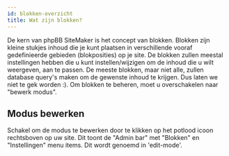 ```yaml
---
id: blokken-overzicht
title: Wat zijn blokken?
---
```


De kern van phpBB SiteMaker is het concept van blokken. Blokken zijn kleine stukjes inhoud die je kunt plaatsen in verschillende vooraf gedefinieerde gebieden (blokposities) op je site. De blokken zullen meestal instellingen hebben die u kunt instellen/wijzigen om de inhoud die u wilt weergeven, aan te passen. De meeste blokken, maar niet alle, zullen database query's maken om de gewenste inhoud te krijgen. Dus laten we niet te gek worden :). Om blokken te beheren, moet u overschakelen naar "bewerk modus".

## Modus bewerken

Schakel om de modus te bewerken door te klikken op het potlood icoon rechtsboven op uw site. Dit toont de "Admin bar" met "Blokken" en "Instellingen" menu items. Dit wordt genoemd in 'edit-mode'.